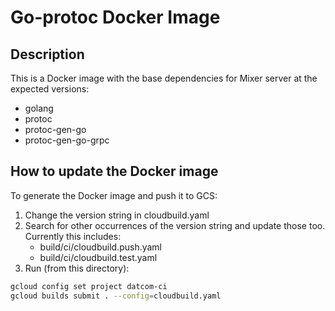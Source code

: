 # Go-protoc Docker Image

## Description

This is a Docker image with the base dependencies for Mixer server at the
expected versions:
- golang
- protoc
- protoc-gen-go
- protoc-gen-go-grpc

## How to update the Docker image

To generate the Docker image and push it to GCS:

1. Change the version string in cloudbuild.yaml
2. Search for other occurrences of the version string and update those too.
   Currently this includes:
   - build/ci/cloudbuild.push.yaml
   - build/ci/cloudbuild.test.yaml
3. Run (from this directory):

```bash
gcloud config set project datcom-ci
gcloud builds submit . --config=cloudbuild.yaml
```
